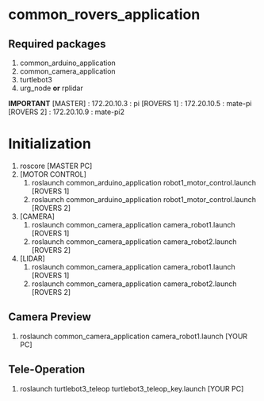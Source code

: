 # common_rovers_application

## Required packages
1. common_arduino_application
2. common_camera_application
3. turtlebot3
4. urg_node **or** rplidar

**IMPORTANT**
[MASTER] : 172.20.10.3 : pi
[ROVERS 1] : 172.20.10.5 : mate-pi
[ROVERS 2] : 172.20.10.9 : mate-pi2

# Initialization
1. roscore [MASTER PC]
2. [MOTOR CONTROL]
	1. roslaunch common_arduino_application robot1_motor_control.launch [ROVERS 1]
	2. roslaunch common_arduino_application robot1_motor_control.launch [ROVERS 2]
3. [CAMERA]
	1. roslaunch common_camera_application camera_robot1.launch [ROVERS 1]
	2. roslaunch common_camera_application camera_robot2.launch [ROVERS 2]
4. [LIDAR]
	1. roslaunch common_camera_application camera_robot1.launch [ROVERS 1]
	2. roslaunch common_camera_application camera_robot2.launch [ROVERS 2]
	
## Camera Preview
1. roslaunch common_camera_application camera_robot1.launch [YOUR PC]

## Tele-Operation
1. roslaunch turtlebot3_teleop turtlebot3_teleop_key.launch [YOUR PC]
